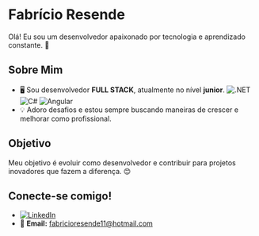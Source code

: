 # Fabrício Resende

Olá! Eu sou um desenvolvedor apaixonado por tecnologia e aprendizado constante. 🚀

## Sobre Mim

- 🖥️ Sou desenvolvedor **FULL STACK**, atualmente no nível **junior**. ![.NET](https://img.shields.io/badge/.NET-512BD4?style=flat&logo=dotnet&logoColor=white) ![C#](https://img.shields.io/badge/C%23-239120?style=flat&logo=csharp&logoColor=white) ![Angular](https://img.shields.io/badge/Angular-DD0031?style=for-the-badge&logo=angular&logoColor=white)
- 💡 Adoro desafios e estou sempre buscando maneiras de crescer e melhorar como profissional.

## Objetivo

Meu objetivo é evoluir como desenvolvedor e contribuir para projetos inovadores que fazem a diferença. 😊

## Conecte-se comigo!

- [![LinkedIn](https://img.shields.io/badge/LinkedIn-0A66C2?style=flat&logo=linkedin&logoColor=white)](https://www.linkedin.com/in/fabriciobresende/)
- 📧 **Email:** fabricioresende11@hotmail.com

###



